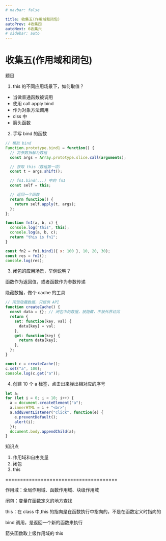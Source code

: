 ```yaml
---
# navbar: false

title: 收集五(作用域和闭包)
autoPrev: 4收集四
autoNext: 6收集六
# sidebar: auto
---
```


# 收集五(作用域和闭包)

题目

1. this 的不同应用场景下，如何取值？

- 当做普通函数被调用
- 使用 call apply bind
- 作为对象方法调用
- clss 中
- 箭头函数

2. 手写 bind 的函数

```js
// 模拟 bind
Function.prototype.bind1 = function() {
  // 将参数拆解为数组
  const args = Array.prototype.slice.call(arguments);

  // 获取 this（数组第一项）
  const t = args.shift();

  // fn1.bind(...) 中的 fn1
  const self = this;

  // 返回一个函数
  return function() {
    return self.apply(t, args);
  };
};

function fn1(a, b, c) {
  console.log("this", this);
  console.log(a, b, c);
  return "this is fn1";
}

const fn2 = fn1.bind1({ x: 100 }, 10, 20, 30);
const res = fn2();
console.log(res);
```

3. 闭包的应用场景，举例说明？

函数作为返回值，或者函数作为参数传递

隐藏数据，做个 cache 的工具

```js
// 闭包隐藏数据，只提供 API
function createCache() {
  const data = {}; // 闭包中的数据，被隐藏，不被外界访问
  return {
    set: function(key, val) {
      data[key] = val;
    },
    get: function(key) {
      return data[key];
    },
  };
}

const c = createCache();
c.set("a", 100);
console.log(c.get("a"));
```

4. 创建 10 个 a 标签，点击出来弹出相对应的序号

```js
let a;
for (let i = 0; i < 10; i++) {
  a = document.createElement("a");
  a.innerHTML = i + "<br>";
  a.addEventListener("click", function(e) {
    e.preventDefault();
    alert(i);
  });
  document.body.appendChild(a);
}
```

知识点

1. 作用域和自由变量
2. 闭包
3. this

======================================

作用域：全局作用域、函数作用域、块级作用域

闭包：变量在函数定义的地方查找

this：在 class 中,this 的指向是在函数执行中指向的，不是在函数定义时指向的

bind 调用，是返回一个新的函数来执行

箭头函数取上级作用域的 this
